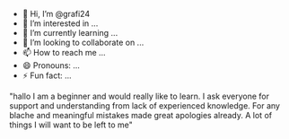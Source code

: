 - 👋 Hi, I’m @grafi24
- 👀 I’m interested in ...
- 🌱 I’m currently learning ...
- 💞️ I’m looking to collaborate on ...
- 📫 How to reach me ...
- 😄 Pronouns: ...
- ⚡ Fun fact: ...


"hallo I am a beginner and would really like to learn. I ask everyone for support and understanding from lack of experienced knowledge. For any blache and meaningful mistakes made great apologies already. A lot of things I will want to be left to me"



<!---
grafi24/grafi24 is a ✨ special ✨ repository because its `README.md` (this file) appears on your GitHub profile.
You can click the Preview link to take a look at your changes.
--->
